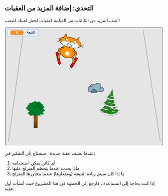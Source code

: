 ## التحدي: إضافة المزيد من العقبات

أضف المزيد من الكائنات من المكتبة كعقبات لجعل لعبتك اصعب!

![المزيد من العقبات](images/skiing-final.png)

عندما تضيف عقبة جديدة ، ستحتاج إلى التفكير في:

1. أي كائن يمكن استخدامه
1. ماذا يحدث عندما يتحطم المتزلج عليها
1. ما إذا كان سيتم زيادة النتيجة (ومقدارها) عندما يتجاوزها المتزلج

إذا كنت بحاجة إلى المساعدة ، فارجع إلى الخطوة في هذا المشروع حيث أنشأت أول عقبة.

